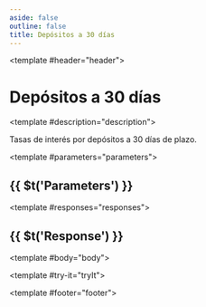 ```yaml
---
aside: false
outline: false
title: Depósitos a 30 días
---
```


<script setup>
import { useRoute, useData } from 'vitepress'

const route = useRoute()

const { isDark } = useData()
</script>

<Operation method="GET" id="get-finanzas-tasas-depositos-30-dias">

<template #header="header">

# Depósitos a 30 días

</template>

<template #description="description">

Tasas de interés por depósitos a 30 días de plazo.

<!--@include: ./parts/get-finanzas-tasas-depositos-30-dias-description-after.md -->

</template>

<template #parameters="parameters">

## {{ $t('Parameters') }}

<Parameters operation-id="get-finanzas-tasas-depositos-30-dias" :parameters="parameters.parameters" />

</template>

<template #responses="responses">

## {{ $t('Response') }}

<Responses :responses="responses.responses" :schema="responses.schema" :responseType="responses.responseType" :isDark="isDark">

<template #body="body">

<ResponseBody :schema="body.schema" :responseType="body.responseType" />

</template>

</Responses>

</template>

<template #try-it="tryIt">

<TryWithVariables :operation-id="tryIt.operationId" :method="tryIt.method" :path="tryIt.path" :baseUrl="tryIt.baseUrl" :isDark="isDark" />

</template>

<template #footer="footer">

<!--@include: ./parts/get-finanzas-tasas-depositos-30-dias-footer.md -->

</template>

</Operation>
